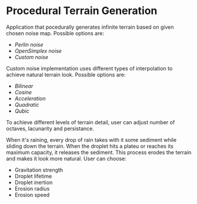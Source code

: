 # Procedural Terrain Generation

Application that pocedurally generates infinite terrain based on given chosen noise map. Possible options are:
- *Perlin noise*
- *OpenSimplex noise*
- *Custom noise*

Custom noise implementation uses different types of interpolation to achieve natural terrain look. Possible options are:
- *Bilinear*
- *Cosine*
- *Acceleration*
- *Quadratic*
- *Qubic*

To achieve different levels of terrain detail, user can adjust number of octaves, lacunarity and persistance.

When it's raining, every drop of rain takes with it some sediment while sliding down the terrain. When the droplet hits a plateu or reaches its maximum capacity, it releases the sediment. This process erodes the terrain and makes it look more natural. 
User can choose:
- Gravitation strength
- Droplet lifetime
- Droplet inertion
- Erosion radius
- Erosion speed
